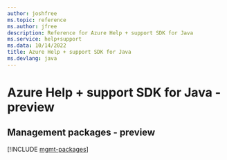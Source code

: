 ```yaml
---
author: joshfree
ms.topic: reference
ms.author: jfree
description: Reference for Azure Help + support SDK for Java
ms.service: help+support
ms.data: 10/14/2022
title: Azure Help + support SDK for Java
ms.devlang: java
---
```

# Azure Help + support SDK for Java - preview

## Management packages - preview
[!INCLUDE [mgmt-packages](help-+-support-mgmt-index.md)]